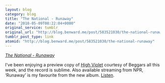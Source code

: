 ```yaml
---
layout: blog
category: blog
title: "The National - Runaway"
date: "2010-05-09T08:22:04+0000"
original_service: tumblr
original_url: "http://blog.benward.me/post/583521030/the-national-runaway"
tumblr_post_type: link
atomid: "http://blog.benward.me/post/583521030/the-national-runaway"
---
```

*[The National - Runaway](http://www.npr.org/templates/player/mediaPlayer.html?action=1&t=1&islist=false&id=126220062&m=125765372)*

I've been enjoying a preview copy of [High Violet](http://highviolet.com) courtesy of Beggars all this week, and the record is sublime. Also available streaming from NPR, ‘Runaway’ is my favourite from the new album. [Listen](http://www.npr.org/templates/player/mediaPlayer.html?action=1&t=1&islist=false&id=126220062&m=125765372).
